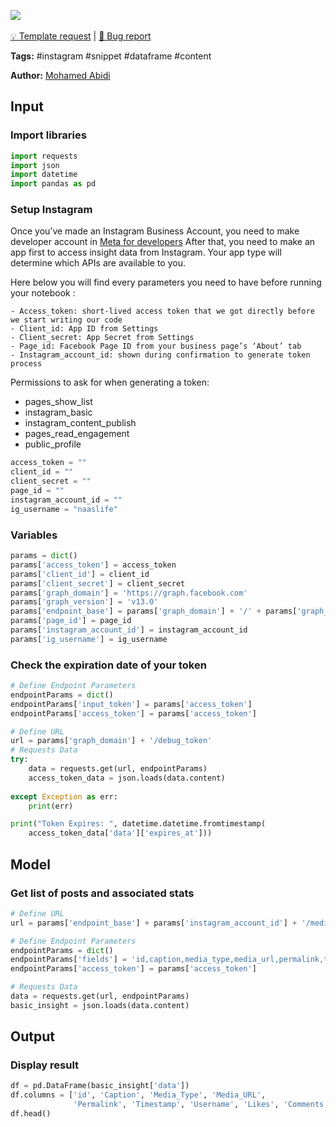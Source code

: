 <a href="https://app.naas.ai/user-redirect/naas/downloader?url=https://raw.githubusercontent.com/jupyter-naas/awesome-notebooks/master/Instagram/Instagram_Get_stats_from_posts.ipynb" target="_parent"><img src="https://naasai-public.s3.eu-west-3.amazonaws.com/open_in_naas.svg"/></a><br><br><a href="https://github.com/jupyter-naas/awesome-notebooks/issues/new?assignees=&labels=&template=template-request.md&title=Tool+-+Action+of+the+notebook+">💡 Template request</a> | <a href="https://github.com/jupyter-naas/awesome-notebooks/issues/new?assignees=&labels=&template=bug_report.md&title=">🚨 Bug report</a>

**Tags:** #instagram #snippet #dataframe #content

**Author:** [Mohamed Abidi](https://www.linkedin.com/in/mohamed-abidi-919505192/)

## Input

### Import libraries


```python
import requests
import json
import datetime
import pandas as pd
```

### Setup Instagram 
Once you’ve made an Instagram Business Account, you need to make developer account in [Meta for developers](https://developers.facebook.com/)
After that, you need to make an app first to access insight data from Instagram. Your app type will determine which APIs are available to you.

Here below you will find every parameters you need to have before running your notebook : 

    - Access_token: short-lived access token that we got directly before we start writing our code
    - Client_id: App ID from Settings
    - Client_secret: App Secret from Settings
    - Page_id: Facebook Page ID from your business page’s ‘About’ tab
    - Instagram_account_id: shown during confirmation to generate token process
    
Permissions to ask for when generating a token:
- pages_show_list
- instagram_basic
- instagram_content_publish
- pages_read_engagement
- public_profile


```python
access_token = ""
client_id = ""
client_secret = ""
page_id = ""
instagram_account_id = ""
ig_username = "naaslife"
```

### Variables


```python
params = dict()
params['access_token'] = access_token        
params['client_id'] = client_id
params['client_secret'] = client_secret
params['graph_domain'] = 'https://graph.facebook.com'
params['graph_version'] = 'v13.0'
params['endpoint_base'] = params['graph_domain'] + '/' + params['graph_version'] + '/'
params['page_id'] = page_id           
params['instagram_account_id'] = instagram_account_id
params['ig_username'] = ig_username
```

### Check the expiration date of your token


```python
# Define Endpoint Parameters
endpointParams = dict()
endpointParams['input_token'] = params['access_token']
endpointParams['access_token'] = params['access_token']

# Define URL
url = params['graph_domain'] + '/debug_token'
# Requests Data
try:
    data = requests.get(url, endpointParams)
    access_token_data = json.loads(data.content)
    
except Exception as err:
    print(err)

print("Token Expires: ", datetime.datetime.fromtimestamp(
    access_token_data['data']['expires_at']))
```

## Model

### Get list of posts and associated stats


```python
# Define URL
url = params['endpoint_base'] + params['instagram_account_id'] + '/media'

# Define Endpoint Parameters
endpointParams = dict()
endpointParams['fields'] = 'id,caption,media_type,media_url,permalink,thumbnail_url,timestamp,username,like_count,comments_count'
endpointParams['access_token'] = params['access_token']

# Requests Data
data = requests.get(url, endpointParams)
basic_insight = json.loads(data.content)
```

## Output

### Display result


```python
df = pd.DataFrame(basic_insight['data'])
df.columns = ['id', 'Caption', 'Media_Type', 'Media_URL',
              'Permalink', 'Timestamp', 'Username', 'Likes', 'Comments']
df.head()
```
